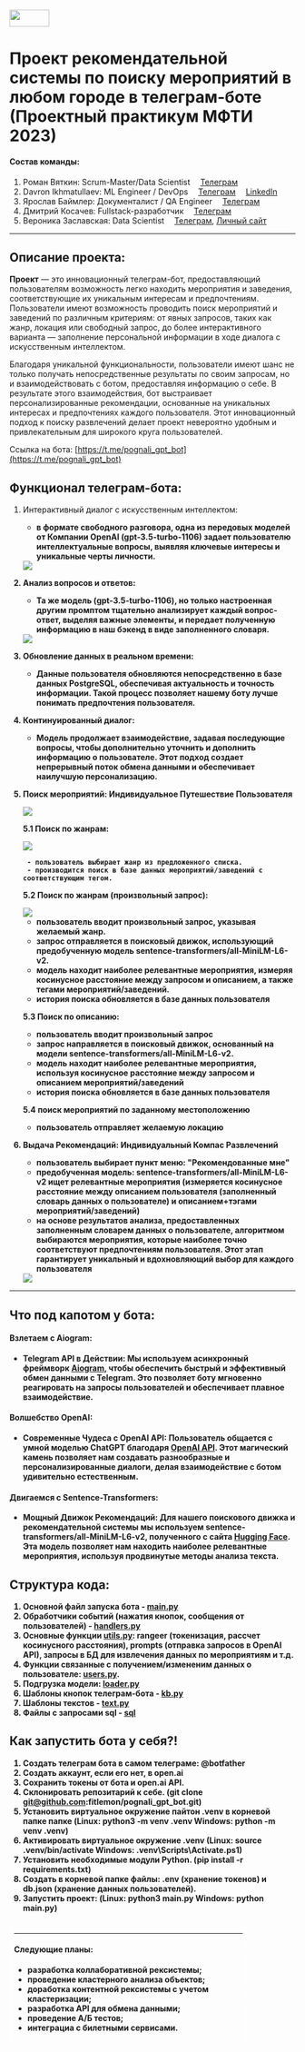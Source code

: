 
# <img src='./static/img/mipt-icon.png' width="70" height="30"> 
# Проект рекомендательной системы по поиску мероприятий в любом городе в телеграм-боте (Проектный практикум МФТИ 2023)


#### Состав команды: 

1. Роман Вяткин: Scrum-Master/Data Scientist <img src='./static/img/tg.png' width="10" height="10"> [Телеграм](https://t.me/Niktyav)
2. Davron Ikhmatullaev: ML Engineer / DevOps <img src='./static/img/tg.png' width="10" height="10"> [Телеграм](https://t.me/ihmatullaev) <img src='./static/img/linkedin.png' width="10" height="10"> [LinkedIn](https://www.linkedin.com/in/davron-ikhmatullaev/)
3. Ярослав Баймлер: Документалист / QA Engineer <img src='./static/img/tg.png' width="10" height="10"> [Телеграм](https://t.me/Yar71542)
4. Дмитрий Косачев: Fullstack-разработчик <img src='./static/img/tg.png' width="10" height="10"> [Телеграм](https://t.me/Kosatchev)
5. Вероника Заславская: Data Scientist <img src='./static/img/tg.png' width="10" height="10"> [Телеграм](https://t.me/nika_tonika), [Личный сайт](https://zaslavskaia.ru/)
---

## Описание проекта:
<b>Проект</b> — это инновационный телеграм-бот, предоставляющий пользователям возможность легко находить мероприятия и заведения, соответствующие их уникальным интересам и предпочтениям. Пользователи имеют возможность проводить поиск мероприятий и заведений по различным критериям: от явных запросов, таких как жанр, локация или свободный запрос, до более интерактивного варианта — заполнение персональной информации в ходе диалога с искусственным интеллектом.


Благодаря уникальной функциональности, пользователи имеют шанс не только получать непосредственные результаты по своим запросам, но и взаимодействовать с ботом, предоставляя информацию о себе. В результате этого взаимодействия, бот выстраивает персонализированные рекомендации, основанные на уникальных интересах и предпочтениях каждого пользователя. Этот инновационный подход к поиску развлечений делает проект невероятно удобным и привлекательным для широкого круга пользователей.


Ссылка на бота: [https://t.me/pognali_gpt_bot](https://t.me/pognali_gpt_bot)

## Функционал телеграм-бота:

1. Интерактивный диалог с искусственным интеллектом:
    
    - <b>в формате свободного разговора, одна из передовых моделей от Компании OpenAI (gpt-3.5-turbo-1106) задает пользователю интеллектуальные вопросы, выявляя ключевые интересы и уникальные черты личности.</bs>

    <img src='./static/img/questions_fromGPT.jpg'>
2. Анализ вопросов и ответов:
    - <b> Та же модель (gpt-3.5-turbo-1106), но только настроенная другим промптом тщательно анализирует каждый вопрос-ответ, выделяя важные элементы, и передает полученную информацию в наш бэкенд в виде заполненного словаря.</b>

    <img src='./static/img/filled_dict.png'>
3. Обновление данных в реальном времени:  
    - <b>Данные пользователя обновляются непосредственно в базе данных PostgreSQL, обеспечивая актуальность и точность информации. Такой процесс позволяет нашему боту лучше понимать предпочтения пользователя.</b>
4. Континуированный диалог:

    - Модель продолжает взаимодействие, задавая последующие вопросы, чтобы дополнительно уточнить и дополнить информацию о пользователе. Этот подход создает непрерывный поток обмена данными и обеспечивает наилучшую персонализацию.

5. Поиск мероприятий: Индивидуальное Путешествие Пользователя

    <img src='./static/img/search_menu.png'>

    5.1 Поиск по жанрам:

    <img src='./static/img/genres.png'>

        - пользователь выбирает жанр из предложенного списка.
        - производится поиск в базе данных мероприятий/заведений с соответствующим тегом.
    5.2 Поиск по жанрам (произвольный запрос):

    <img src='./static/img/search_genres.png'>

    - пользователь вводит произвольный запрос, указывая желаемый жанр.
    - запрос отправляется в поисковый движок, использующий предобученную модель sentence-transformers/all-MiniLM-L6-v2.
    - модель находит наиболее релевантные мероприятия, измеряя косинусное расстояние между запросом и описанием, а также тегами мероприятий/заведений.
    - история поиска обновляется в базе данных пользователя

    5.3 Поиск по описанию:
    - пользователь вводит произвольный запрос
    - запрос направляется в поисковый движок, основанный на модели sentence-transformers/all-MiniLM-L6-v2.
    - модель находит наиболее релевантные мероприятия, используя косинусное расстояние между запросом и описанием мероприятий/заведений
    - история поиска обновляется в базе данных пользователя

    5.4  поиск мероприятий по заданному местоположению
    - пользователь отправляет желаемую локацию
   
6. Выдача Рекомендаций: Индивидуальный Компас Развлечений

    - пользователь выбирает пункт меню: "Рекомендованные мне"
    - предобученная модель: sentence-transformers/all-MiniLM-L6-v2 ищет релевантные мероприятия (измеряется косинусное расстояние между описанием пользователя (заполненный словарь данных о пользователе) и описанием+тэгами мероприятий/заведений)
    - на основе результатов анализа, предоставленных заполненным словарем данных о пользователе, алгоритмом выбираются мероприятия, которые наиболее точно соответствуют предпочтениям пользователя. Этот этап гарантирует уникальный и вдохновляющий выбор для каждого пользователя

    <img src='./static/img/recommend.png'>

---
## Что под капотом у бота:
#### Взлетаем с Aiogram:
- <b>Telegram API в Действии:</b>
Мы используем асинхронный фреймворк [Aiogram](https://aiogram.dev/), чтобы обеспечить быстрый и эффективный обмен данными с Telegram. Это позволяет боту мгновенно реагировать на запросы пользователей и обеспечивает плавное взаимодействие.
#### Волшебство OpenAI:
- <b>Современные Чудеса с OpenAI API:</b>
Пользователь общается с умной моделью ChatGPT благодаря [OpenAI API](https://platform.openai.com/docs/api-reference). Этот магический камень позволяет нам создавать разнообразные и персонализированные диалоги, делая взаимодействие с ботом удивительно естественным.
#### Двигаемся с Sentence-Transformers:
- <b>Мощный Движок Рекомендаций:</b>
Для нашего поискового движка и рекомендательной системы мы используем sentence-transformers/all-MiniLM-L6-v2, полученного с сайта [Hugging Face](https://huggingface.co/sentence-transformers/all-MiniLM-L6-v2). Эта модель позволяет нам находить наиболее релевантные мероприятия, используя продвинутые методы анализа текста.



## Структура кода:

1.  Основной файл запуска бота  - [main.py](main.py)
2.  Обработчики событий (нажатия кнопок, сообщения от пользователей) - [handlers.py](handlers.py)
3.  Основные функции [utils.py](utils.py): rangeer (токенизация, рассчет косинусного расстояния), prompts (отправка запросов в OpenAI API), запросы в БД для извлечения данных по мероприятиям и т.д.
4.  Функции связанные с получением/измененим данных о пользователе: [users.py](users.py). 
5.  Подгрузка модели: [loader.py](loader.py)
6.  Шаблоны кнопок телеграм-бота - [kb.py](kb.py)
7.  Шаблоны текстов - [text.py](text.py)
8.  Файлы с запросами sql - [sql](sql/)


 ## Как запустить бота у себя?! 

1. Создать телеграм бота в самом телеграме: @botfather
2. Создать аккаунт, если его нет, в open.ai
3. Сохранить токены от бота и open.ai API.
4. Cклонировать репозитарий к себе. (git clone git@github.com:fitlemon/pognali_gpt_bot.git)
5. Установить виртуальное окружение пайтон .venv в  корневой папке папке (Linux: python3 -m venv .venv Windows: python -m venv .venv)
6. Активировать виртуальное окружение .venv (Linux: source .venv/bin/activate Windows: .venv\Scripts\Activate.ps1)
7. Установить необходимые модули Python. (pip install -r requirements.txt)
8. Создать в корневой папке файлы: .env (хранение токенов) и db.json (хранение данных пользователей).
9. Запустить проект: (Linux: python3 main.py Windows: python main.py)

<div style="border: 3px dotted white; padding: 5px; margin-right: auto;  width: 80%;"> 

---
#### Следующие планы:

- разработка коллаборативной рексистемы;
- проведение кластерного анализа объектов;
- доработка контентной рексистемы с учетом кластеризации;
- разработка API для обмена данными;
- проведение A/Б тестов;
- интеграциа с билетными сервисами.
</div>